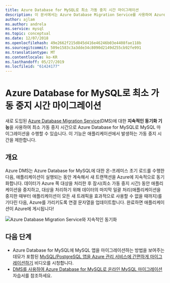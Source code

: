 ```yaml
---
title: Azure Database for MySQL로 최소 가동 중지 시간 마이그레이션
description: 이 문서에서는 Azure Database Migration Service를 사용하여 Azure Database for MySQL로 MySQL 데이터베이스의 최소 가동 중지 시간 마이그레이션을 수행하는 방법을 설명합니다.
author: ajlam
ms.author: andrela
ms.service: mysql
ms.topic: conceptual
ms.date: 12/07/2018
ms.openlocfilehash: 49e2662f215d845d416e46246b03e4408fae118b
ms.sourcegitcommit: 509e1583c3a3dde34c8090d2149d255cb92fe991
ms.translationtype: MT
ms.contentlocale: ko-KR
ms.lasthandoff: 05/27/2019
ms.locfileid: "61424177"
---
```

# <a name="minimal-downtime-migration-to-azure-database-for-mysql"></a>Azure Database for MySQL로 최소 가동 중지 시간 마이그레이션
새로 도입된 [Azure Database Migration Service](https://aka.ms/get-dms)(DMS)에 대한 **지속적인 동기화 기능**을 사용하여 최소 가동 중지 시간으로 Azure Database for MySQL로 MySQL 마이그레이션을 수행할 수 있습니다. 이 기능은 애플리케이션에서 발생하는 가동 중지 시간을 제한합니다.

## <a name="overview"></a>개요
Azure DMS는 Azure Database for MySQL에 대한 온-프레미스 초기 로드를 수행한 다음, 애플리케이션이 실행되는 동안 계속해서 새 트랜잭션을 Azure에 지속적으로 동기화합니다. 데이터가 Azure 쪽 대상을 처리한 후 잠시(최소 가동 중지 시간) 동안 애플리케이션을 중지하고, 대상을 처리하기 위해 데이터의 마지막 일괄 처리(애플리케이션을 중지한 때부터 애플리케이션이 모든 새 트래픽을 효과적으로 사용할 수 없을 때까지)를 기다린 다음, Azure를 가리키도록 연결 문자열을 업데이트합니다. 완료하면 애플리케이션이 Azure에 게시됩니다!

![Azure Database Migration Service와 지속적인 동기화](./media/howto-migrate-online/ContinuousSync.png)

## <a name="next-steps"></a>다음 단계
- Azure Database for MySQL에 MySQL 앱을 마이그레이션하는 방법을 보여주는 데모가 포함된 [MySQL/PostgreSQL 앱을 Azure 관리 서비스에 간편하게 마이그레이션하기](https://medius.studios.ms/Embed/Video/THR2201?sid=THR2201) 비디오를 시청합니다.
- [DMS를 사용하여 Azure Database for MySQL로 온라인 MySQL 마이그레이션](https://docs.microsoft.com/azure/dms/tutorial-mysql-azure-mysql-online) 자습서를 참조하세요.
